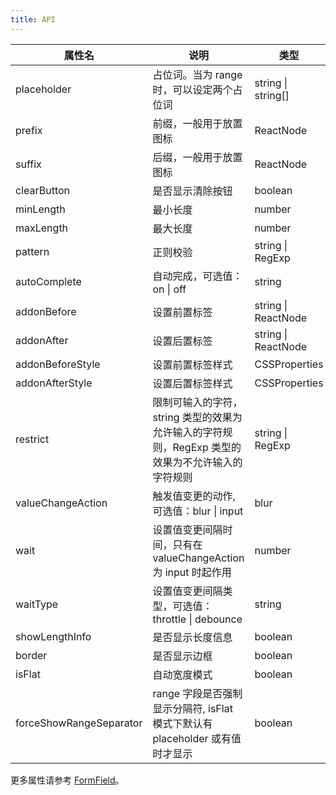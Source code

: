 ```yaml
---
title: API
---
```


| 属性名        | 说明                                      | 类型                | 默认值 | 版本    |
| ------------ | ----------------------------------------- | ------------------- | ------ | ----- |
| placeholder  | 占位词。当为 range 时，可以设定两个占位词 | string \| string[]    |        |       |
| prefix       | 前缀，一般用于放置图标                    | ReactNode           |        |     |
| suffix       | 后缀，一般用于放置图标                    | ReactNode           |        |     |
| clearButton  | 是否显示清除按钮                          | boolean             | false  |     |
| minLength    | 最小长度                                  | number              |        |     |
| maxLength    | 最大长度                                  | number              |        |     |
| pattern      | 正则校验                                  | string \| RegExp      |        |       |
| autoComplete | 自动完成，可选值：on \| off              | string              | off    |      |
| addonBefore  | 设置前置标签                              | string \| ReactNode |        |     |
| addonAfter   | 设置后置标签                              | string \| ReactNode |        |     |
| addonBeforeStyle | 设置前置标签样式 | CSSProperties |  |      |
| addonAfterStyle | 设置后置标签样式 | CSSProperties |  |       |
| restrict | 限制可输入的字符，string 类型的效果为允许输入的字符规则，RegExp 类型的效果为不允许输入的字符规则 | string \| RegExp |  |       |
| valueChangeAction | 触发值变更的动作, 可选值：blur \| input | blur |  | 1.1.0      |
| wait | 设置值变更间隔时间，只有在 valueChangeAction 为 input 时起作用 | number | | 1.1.0     |
| waitType | 设置值变更间隔类型，可选值：throttle \| debounce | string | debounce | 1.1.0    |
| showLengthInfo | 是否显示长度信息 | boolean | | 1.4.0      |
| border | 是否显示边框 | boolean | true | 1.4.4 |
| isFlat | 自动宽度模式 | boolean | false | 1.4.5 |
| forceShowRangeSeparator | range 字段是否强制显示分隔符, isFlat 模式下默认有 placeholder 或有值时才显示 | boolean |  | 1.6.7 |

更多属性请参考 [FormField](/zh/procmp/abstract/field#FormField)。

<style>
.custom-suffix-button label .c7n-pro-input-suffix {
  height: 28px;
}
.custom-suffix-text label .c7n-pro-input-suffix {
  line-height: 20px;
}
</style>
